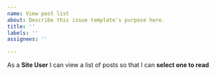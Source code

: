 ```yaml
---
name: View post list
about: Describe this issue template's purpose here.
title: ''
labels: ''
assignees: ''

---
```


As a **Site User** I can view a list of posts so that I can **select one to read**
